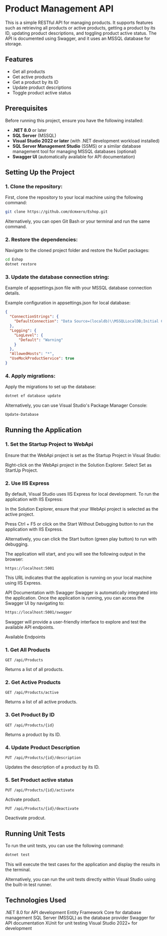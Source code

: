 # Product Management API

This is a simple RESTful API for managing products. It supports features such as retrieving all products or active products, getting a product by its ID, updating product descriptions, and toggling product active status. The API is documented using Swagger, and it uses an MSSQL database for storage.

## Features

- Get all products
- Get active products
- Get a product by its ID
- Update product descriptions
- Toggle product active status

## Prerequisites

Before running this project, ensure you have the following installed:

- **.NET 8.0** or later
- **SQL Server** (MSSQL)
- **Visual Studio 2022 or later** (with .NET development workload installed)
- **SQL Server Management Studio** (SSMS) or a similar database management tool for managing MSSQL databases (optional)
- **Swagger UI** (automatically available for API documentation)

## Setting Up the Project

### 1. Clone the repository:

First, clone the repository to your local machine using the following command:

```bash
git clone https://github.com/dcmxero/Eshop.git
```
Alternatively, you can open Git Bash or your terminal and run the same command.

### 2. Restore the dependencies:
Navigate to the cloned project folder and restore the NuGet packages:

```bash
cd Eshop
dotnet restore
```
### 3. Update the database connection string:
Example of appsettings.json file with your MSSQL database connection details.

Example configuration in appsettings.json for local database:

```json
{
  "ConnectionStrings": {
    "DefaultConnection": "Data Source=(localdb)\\MSSQLLocalDB;Initial Catalog=eshop;Trusted_Connection=True;"
  },
  "Logging": {
    "LogLevel": {
      "Default": "Warning"
    }
  },
  "AllowedHosts": "*",
  "UseMockProductService": true
}
```
### 4. Apply migrations:
Apply the migrations to set up the database:

```bash
dotnet ef database update
```
Alternatively, you can use Visual Studio's Package Manager Console:

```bash
Update-Database
```

## Running the Application
### 1. Set the Startup Project to WebApi
Ensure that the WebApi project is set as the Startup Project in Visual Studio:

Right-click on the WebApi project in the Solution Explorer.
Select Set as StartUp Project.

### 2. Use IIS Express
By default, Visual Studio uses IIS Express for local development. To run the application with IIS Express:

In the Solution Explorer, ensure that your WebApi project is selected as the active project.

Press Ctrl + F5 or click on the Start Without Debugging button to run the application with IIS Express.

Alternatively, you can click the Start button (green play button) to run with debugging.

The application will start, and you will see the following output in the browser:

```arduino
https://localhost:5001
```
This URL indicates that the application is running on your local machine using IIS Express.

API Documentation with Swagger
Swagger is automatically integrated into the application. Once the application is running, you can access the Swagger UI by navigating to:

```bash
https://localhost:5001/swagger
```
Swagger will provide a user-friendly interface to explore and test the available API endpoints.

Available Endpoints
### 1. Get All Products
```url
GET /api/Products
```
Returns a list of all products.

### 2. Get Active Products
```url
GET /api/Products/active
```
Returns a list of all active products.

### 3. Get Product By ID
```url
GET /api/Products/{id}
```
Returns a product by its ID.

### 4. Update Product Description
```url
PUT /api/Products/{id}/description
```
Updates the description of a product by its ID.

### 5. Set Product active status
```url
PUT /api/Products/{id}/activate
```
Activate product.
```url
PUT /api/Products/{id}/deactivate
```
Deactivate prodcut.

## Running Unit Tests
To run the unit tests, you can use the following command:

```bash
dotnet test
```
This will execute the test cases for the application and display the results in the terminal.

Alternatively, you can run the unit tests directly within Visual Studio using the built-in test runner.

## Technologies Used
.NET 8.0 for API development
Entity Framework Core for database management
SQL Server (MSSQL) as the database provider
Swagger for API documentation
XUnit for unit testing
Visual Studio 2022+ for development
